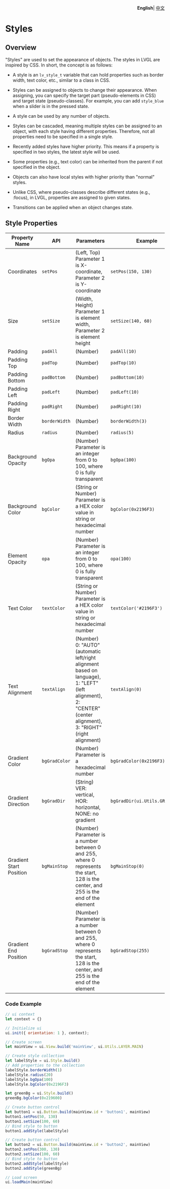 <p align="right">
    <b>English</b>| <a href="./README_CN.md">中文</a>
</p>


# Styles

## Overview

"Styles" are used to set the appearance of objects. The styles in LVGL are inspired by CSS. In short, the concept is as follows:

- A style is an `lv_style_t` variable that can hold properties such as border width, text color, etc., similar to a class in CSS.

- Styles can be assigned to objects to change their appearance. When assigning, you can specify the target part (pseudo-elements in CSS) and target state (pseudo-classes). For example, you can add `style_blue` when a slider is in the pressed state.

- A style can be used by any number of objects.

- Styles can be cascaded, meaning multiple styles can be assigned to an object, with each style having different properties. Therefore, not all properties need to be specified in a single style.

- Recently added styles have higher priority. This means if a property is specified in two styles, the latest style will be used.

- Some properties (e.g., text color) can be inherited from the parent if not specified in the object.

- Objects can also have local styles with higher priority than "normal" styles.

- Unlike CSS, where pseudo-classes describe different states (e.g., :focus), in LVGL, properties are assigned to given states.

- Transitions can be applied when an object changes state.

## Style Properties

| Property Name    | API          | Parameters                                     | Example               |
| ---------------- | ------------ | ---------------------------------------------- | --------------------- |
| Coordinates       | `setPos`      | (Left, Top)<br>Parameter 1 is X-coordinate, Parameter 2 is Y-coordinate | `setPos(150, 130)`    |
| Size             | `setSize`     | (Width, Height)<br>Parameter 1 is element width, Parameter 2 is element height | `setSize(140, 60)`    |
| Padding          | `padAll`      | (Number)                                       | `padAll(10)`          |
| Padding Top      | `padTop`      | (Number)                                       | `padTop(10)`          |
| Padding Bottom   | `padBottom`   | (Number)                                       | `padBottom(10)`       |
| Padding Left     | `padLeft`     | (Number)                                       | `padLeft(10)`         |
| Padding Right    | `padRight`    | (Number)                                       | `padRight(10)`        |
| Border Width     | `borderWidth` | (Number)                                       | `borderWidth(3)`      |
| Radius           | `radius`      | (Number)                                       | `radius(5)`           |
| Background Opacity | `bgOpa`     | (Number)<br>Parameter is an integer from 0 to 100, where 0 is fully transparent | `bgOpa(100)`         |
| Background Color | `bgColor`     | (String or Number)<br>Parameter is a HEX color value in string or hexadecimal number | `bgColor(0x2196F3)`  |
| Element Opacity   | `opa`        | (Number)<br>Parameter is an integer from 0 to 100, where 0 is fully transparent | `opa(100)`           |
| Text Color       | `textColor`   | (String or Number)<br>Parameter is a HEX color value in string or hexadecimal number | `textColor('#2196F3')` |
| Text Alignment   | `textAlign`   | (Number)<br>0: "AUTO" (automatic left/right alignment based on language),<br>1: "LEFT" (left alignment),<br>2: "CENTER" (center alignment),<br>3: "RIGHT" (right alignment) | `textAlign(0)`       |
| Gradient Color    | `bgGradColor` | (Number)<br>Parameter is a hexadecimal number | `bgGradColor(0x2196F3)` |
| Gradient Direction | `bgGradDir`  | (String)<br>VER: vertical,<br>HOR: horizontal,<br>NONE: no gradient | `bgGradDir(ui.Utils.GRAD.VER)` |
| Gradient Start Position | `bgMainStop` | (Number)<br>Parameter is a number between 0 and 255, where 0 represents the start, 128 is the center, and 255 is the end of the element | `bgMainStop(0)` |
| Gradient End Position | `bgGradStop` | (Number)<br>Parameter is a number between 0 and 255, where 0 represents the start, 128 is the center, and 255 is the end of the element | `bgGradStop(255)` |

### Code Example

```js
// ui context
let context = {}

// Initialize ui
ui.init({ orientation: 1 }, context);

// Create screen
let mainView = ui.View.build('mainView', ui.Utils.LAYER.MAIN)

// Create style collection
let labelStyle = ui.Style.build()
// Add properties to the collection
labelStyle.borderWidth(1)
labelStyle.radius(20)
labelStyle.bgOpa(100)
labelStyle.bgColor(0x2196F3)

let greenBg = ui.Style.build()
greenBg.bgColor(0x219600)

// Create button control
let button1 = ui.Button.build(mainView.id + 'button1', mainView)
button1.setPos(50, 130)
button1.setSize(100, 60)
// Bind style to button
button1.addStyle(labelStyle)

// Create button control
let button2 = ui.Button.build(mainView.id + 'button2', mainView)
button2.setPos(300, 130)
button2.setSize(100, 60)
// Bind style to button
button2.addStyle(labelStyle)
button2.addStyle(greenBg)

// Load screen
ui.loadMain(mainView)
```